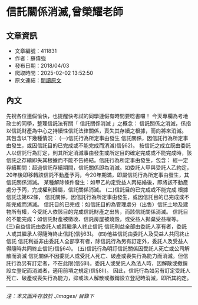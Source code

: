 # 信託關係消滅,曾榮耀老師

## 文章資訊
- 文章編號：411831
- 作者：蘇偉強
- 發布日期：2018/04/03
- 爬取時間：2025-02-02 13:52:50
- 原文連結：[閱讀原文](https://real-estate.get.com.tw/Columns/detail.aspx?no=411831)

## 內文
先祝各位連假愉快，也提醒快考試的同學連假有時間要唸書囉！
今天專欄為考地政士的同學，整理信託法有關「
信託關係消滅
」之概念：
信託關係之消滅，係指以信託財產為中心之持續性信託法律關係，喪失其存續之根據，而向將來消滅。
其包含以下幾種情況：
(一)信託行為所定事由發生
信託關係，因信託行為所定事由發生，或因信託目的已完成或不能完成而消滅(信§62)。
按信託之成立既由委託人以信託行為訂定，則其所定消滅事由發生或所定目的確定完成或不能完成時，該信託之存續即失其根據而不能不告終結。信託行為所定事由發生，包含：
經一定存續期間：超過信託存續期間，信託關係即為消滅。如委託人甲與受託人乙約定，20年後即移轉該信託不動產予丙，今20年期滿，即屬信託行為所定事由發生，其信託關係消滅。
某種解除條件發生：如甲乙約定受益人丙結婚後，即將該不動產處分予丙，完成權利歸屬，信託關係消滅。
(二)信託目的已完成或不能完成
根據信託法第62條，
信託關係，因信託行為所定事由發生，或因信託目的已完成或不能完成而消滅。
信託目的已完成：如信託目的為管理處分（出售）信託土地及建物所有權，今受託人依該目的完成信託財產之出售，而該信託關係消滅。
信託目的不能完成：如信託財產被徵收、信託房屋被燒毀，或受益人拋棄受益權等。
(三)自益信託由委託人或其繼承人終止信託
信託利益全部由委託人享有者，委託人或其繼承人得隨時終止信託(信§63)。
(四)他益信託由委託人及受益人共同終止信託
信託利益非由委託人全部享有者，除信託行為另有訂定外，委託人及受益人得隨時共同終止信託(信§64)。
(五)信託行為明訂信託關係因受託人死亡或公司解散而消滅
信託關係不因委託人或受託人死亡、破產或喪失行為能力而消滅。但信託行為另有訂定者，不在此限(信§8I)。委託人或受託人為法人時，因解散或撤銷設立登記而消滅者，適用前項之規定(信§8II)。
因此，信託行為如另有訂定受託人死亡、破產或喪失行為能力，抑或法人解散或撤銷設立登記時消滅，即所其約定。

---
*注：本文圖片存放於 ./images/ 目錄下*
